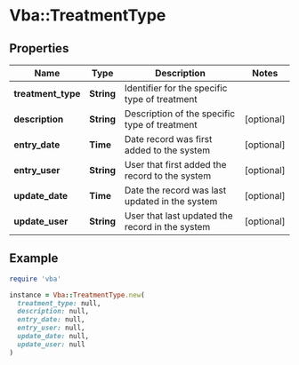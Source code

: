 # Vba::TreatmentType

## Properties

| Name | Type | Description | Notes |
| ---- | ---- | ----------- | ----- |
| **treatment_type** | **String** | Identifier for the specific type of treatment |  |
| **description** | **String** | Description of the specific type of treatment | [optional] |
| **entry_date** | **Time** | Date record was first added to the system | [optional] |
| **entry_user** | **String** | User that first added the record to the system | [optional] |
| **update_date** | **Time** | Date the record was last updated in the system | [optional] |
| **update_user** | **String** | User that last updated the record in the system | [optional] |

## Example

```ruby
require 'vba'

instance = Vba::TreatmentType.new(
  treatment_type: null,
  description: null,
  entry_date: null,
  entry_user: null,
  update_date: null,
  update_user: null
)
```

